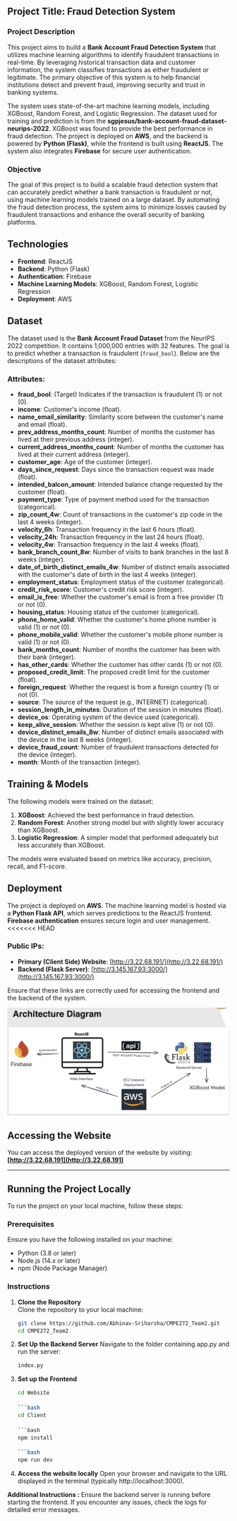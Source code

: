 
## Project Title: Fraud Detection System

### Project Description

This project aims to build a **Bank Account Fraud Detection System** that utilizes machine learning algorithms to identify fraudulent transactions in real-time. By leveraging historical transaction data and customer information, the system classifies transactions as either fraudulent or legitimate. The primary objective of this system is to help financial institutions detect and prevent fraud, improving security and trust in banking systems.

The system uses state-of-the-art machine learning models, including XGBoost, Random Forest, and Logistic Regression. The dataset used for training and prediction is from the **sgpjesus/bank-account-fraud-dataset-neurips-2022**. XGBoost was found to provide the best performance in fraud detection. The project is deployed on **AWS**, and the backend is powered by **Python (Flask)**, while the frontend is built using **ReactJS**. The system also integrates **Firebase** for secure user authentication.

### Objective

The goal of this project is to build a scalable fraud detection system that can accurately predict whether a bank transaction is fraudulent or not, using machine learning models trained on a large dataset. By automating the fraud detection process, the system aims to minimize losses caused by fraudulent transactions and enhance the overall security of banking platforms.

## Technologies

- **Frontend**: ReactJS
- **Backend**: Python (Flask)
- **Authentication**: Firebase
- **Machine Learning Models**: XGBoost, Random Forest, Logistic Regression
- **Deployment**: AWS

## Dataset

The dataset used is the **Bank Account Fraud Dataset** from the NeurIPS 2022 competition. It contains 1,000,000 entries with 32 features. The goal is to predict whether a transaction is fraudulent (`fraud_bool`). Below are the descriptions of the dataset attributes:

### Attributes:

- **fraud_bool**: (Target) Indicates if the transaction is fraudulent (1) or not (0).
- **income**: Customer's income (float).
- **name_email_similarity**: Similarity score between the customer's name and email (float).
- **prev_address_months_count**: Number of months the customer has lived at their previous address (integer).
- **current_address_months_count**: Number of months the customer has lived at their current address (integer).
- **customer_age**: Age of the customer (integer).
- **days_since_request**: Days since the transaction request was made (float).
- **intended_balcon_amount**: Intended balance change requested by the customer (float).
- **payment_type**: Type of payment method used for the transaction (categorical).
- **zip_count_4w**: Count of transactions in the customer's zip code in the last 4 weeks (integer).
- **velocity_6h**: Transaction frequency in the last 6 hours (float).
- **velocity_24h**: Transaction frequency in the last 24 hours (float).
- **velocity_4w**: Transaction frequency in the last 4 weeks (float).
- **bank_branch_count_8w**: Number of visits to bank branches in the last 8 weeks (integer).
- **date_of_birth_distinct_emails_4w**: Number of distinct emails associated with the customer's date of birth in the last 4 weeks (integer).
- **employment_status**: Employment status of the customer (categorical).
- **credit_risk_score**: Customer's credit risk score (integer).
- **email_is_free**: Whether the customer's email is from a free provider (1) or not (0).
- **housing_status**: Housing status of the customer (categorical).
- **phone_home_valid**: Whether the customer's home phone number is valid (1) or not (0).
- **phone_mobile_valid**: Whether the customer's mobile phone number is valid (1) or not (0).
- **bank_months_count**: Number of months the customer has been with their bank (integer).
- **has_other_cards**: Whether the customer has other cards (1) or not (0).
- **proposed_credit_limit**: The proposed credit limit for the customer (float).
- **foreign_request**: Whether the request is from a foreign country (1) or not (0).
- **source**: The source of the request (e.g., INTERNET) (categorical).
- **session_length_in_minutes**: Duration of the session in minutes (float).
- **device_os**: Operating system of the device used (categorical).
- **keep_alive_session**: Whether the session is kept alive (1) or not (0).
- **device_distinct_emails_8w**: Number of distinct emails associated with the device in the last 8 weeks (integer).
- **device_fraud_count**: Number of fraudulent transactions detected for the device (integer).
- **month**: Month of the transaction (integer).

## Training & Models

The following models were trained on the dataset:

1. **XGBoost**: Achieved the best performance in fraud detection.
2. **Random Forest**: Another strong model but with slightly lower accuracy than XGBoost.
3. **Logistic Regression**: A simpler model that performed adequately but less accurately than XGBoost.

The models were evaluated based on metrics like accuracy, precision, recall, and F1-score.

## Deployment

The project is deployed on **AWS**. The machine learning model is hosted via a **Python Flask API**, which serves predictions to the ReactJS frontend. **Firebase authentication** ensures secure login and user management.
<<<<<<< HEAD

### Public IPs:

- **Primary (Client Side) Website**: [http://3.22.68.191/](http://3.22.68.191/)
- **Backend (Flask Server)**: [http://3.145.167.93:3000/](http://3.145.167.93:3000/)

Ensure that these links are correctly used for accessing the frontend and the backend of the system.

![Architecture Diagram](architecture_diagram.png)


## Accessing the Website

You can access the deployed version of the website by visiting:  
**[http://3.22.68.191](http://3.22.68.191)**

---

## Running the Project Locally

To run the project on your local machine, follow these steps:

### Prerequisites

Ensure you have the following installed on your machine:
- Python (3.8 or later)
- Node.js (14.x or later)
- npm (Node Package Manager)

### Instructions

1. **Clone the Repository**  
   Clone the repository to your local machine:
   ```bash
   git clone https://github.com/Abhinav-Sriharsha/CMPE272_Team2.git
   cd CMPE272_Team2

2. **Set Up the Backend Server**
   Navigate to the folder containing app.py and run the server:
   ```bash
   index.py

3. **Set up the Frontend**
   ```bash
   cd Website

   ```bash
   cd Client

   ```bash
   npm install

   ```bash
   npm run dev
   
4. **Access the website locally**
   Open your browser and navigate to the URL displayed in the terminal (typically http://localhost:3000).

**Additional Instructions :**
Ensure the backend server is running before starting the frontend.
If you encounter any issues, check the logs for detailed error messages.

